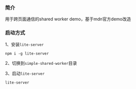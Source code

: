 ### 简介
用于跨页面通信的shared worker demo，基于mdn官方demo改造

### 启动方式
1、安装`lite-server`
```
npm i -g lite-server
```

2、切换到`simple-shared-worker`目录

3、启动`lite-server`
```
lite-server
```
